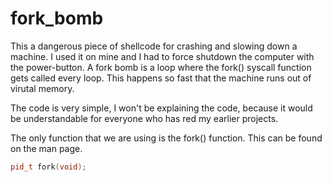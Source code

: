 # fork_bomb
This a dangerous piece of shellcode for crashing and slowing down a machine. I used it on mine and I had to force 
shutdown the computer with the power-button. A fork bomb is a loop where the fork() syscall function gets called
every loop. This happens so fast that the machine runs out of virutal memory. 
  
The code is very simple, I won't be explaining the code, because it would be understandable for everyone who
has red my earlier projects.
  
The only function that we are using is the fork() function. This can be found on the man page.  
```C++
pid_t fork(void);
```
